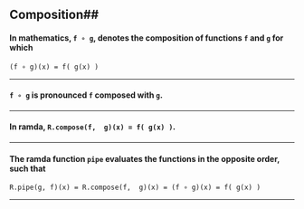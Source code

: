 ## Composition##

#### In mathematics, ```f ∘ g```, denotes the composition of functions ```f``` and ```g``` for which  ####

````
(f ∘ g)(x) = f( g(x) )
````

---

#### ```f ∘ g``` is pronounced ```f``` composed with ```g```. ####

---

#### In ramda, ```R.compose(f,  g)(x) = f( g(x) )```.

---

#### The ramda function ```pipe``` evaluates the functions in the opposite order, such that

````
R.pipe(g, f)(x) = R.compose(f,  g)(x) = (f ∘ g)(x) = f( g(x) )
````

---
